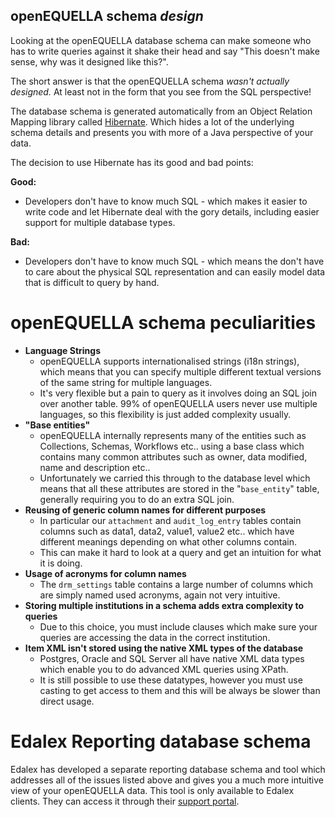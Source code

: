 ## openEQUELLA schema _design_

Looking at the openEQUELLA database schema can make someone who has to write queries against it
shake their head and say "This doesn't make sense, why was it designed like this?".

The short answer is that the openEQUELLA schema _wasn't actually designed._ At least not in the
form that you see from the SQL perspective!

The database schema is generated automatically from an Object Relation Mapping library
called [Hibernate](http://hibernate.org/orm/). Which hides a lot of the underlying schema
details and presents you with more of a Java perspective of your data.

The decision to use Hibernate has its good and bad points:

**Good:**

- Developers don't have to know much SQL - which makes it easier to write code and
  let Hibernate deal with the gory details, including easier support for multiple database types.

**Bad:**

- Developers don't have to know much SQL - which means the don't have to care
  about the physical SQL representation and can easily model data that is difficult to query by hand.

# openEQUELLA schema peculiarities

- **Language Strings**
  - openEQUELLA supports internationalised strings (i18n strings), which means that you can specify multiple different textual versions of the same string for multiple languages.
  - It's very flexible but a pain to query as it involves doing an SQL join over another table. 99% of openEQUELLA users never use multiple languages, so this flexibility is just added complexity usually.
- **"Base entities"**
  - openEQUELLA internally represents many of the entities such as Collections, Schemas, Workflows etc.. using a base class which contains many common attributes such as owner, data modified, name and description etc..
  - Unfortunately we carried this through to the database level which means that all these attributes are stored in the "`base_entity`" table, generally requiring you to do an extra SQL join.
- **Reusing of generic column names for different purposes**
  - In particular our `attachment` and `audit_log_entry` tables contain columns such as data1, data2, value1, value2 etc.. which have different meanings depending on what other columns contain.
  - This can make it hard to look at a query and get an intuition for what it is doing.
- **Usage of acronyms for column names**
  - The `drm_settings` table contains a large number of columns which are simply named used acronyms, again not very intuitive.
- **Storing multiple institutions in a schema adds extra complexity to queries**
  - Due to this choice, you must include clauses which make sure your queries are accessing the data in the correct institution.
- **Item XML isn't stored using the native XML types of the database**
  - Postgres, Oracle and SQL Server all have native XML data types which enable you to do advanced XML queries using XPath.
  - It is still possible to use these datatypes, however you must use casting to get access to them and this will be always be slower than direct usage.

# Edalex Reporting database schema

Edalex has developed a separate reporting database schema and tool which addresses all of the issues listed above and gives you a much more intuitive view of your openEQUELLA data. This tool is only available to Edalex clients. They can access it through their [support portal](http://support.edalexsolutions.com).

